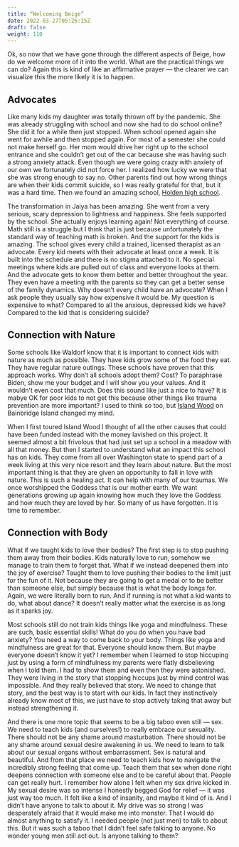 ```yaml
---
title: “Welcoming Beige”
date: 2022-03-27T05:26:15Z
draft: false
weight: 110
---
```

Ok, so now that we have gone through the different aspects of Beige, how do we welcome more of it into the world. What are the practical things we can do? Again this is kind of like an affirmative prayer — the clearer we can visualize this the more likely it is to happen. 

## Advocates
Like many kids my daughter was totally thrown off by the pandemic. She was already struggling with school and now she had to do school online? She did it for a while then just stopped. When school opened again she went for awhile and then stopped again. For most of a semester she could not make herself go. Her mom would drive her right up to the school entrance and she couldn’t get out of the car because she was having such a strong anxiety attack. Even though we were going crazy with anxiety of our own we fortunately did not force her. I realized how lucky we were that she was strong enough to say no. Other parents find out how wrong things are when their kids commit suicide, so I was really grateful for that, but it was a hard time. Then we found an amazing school, [Holden high school][1].  

The transformation in Jaiya has been amazing. She went from a very serious, scary depression to  lightness and happiness. She feels supported by the school. She actually enjoys learning again! Not everything of course. Math still is a struggle but I think that is just because unfortunately the standard way of teaching math is broken. And the support for the kids is amazing. The school gives every child a trained, licensed therapist as an advocate. Every kid meets with their advocate at least once a week. It is built into the schedule and there is no stigma attached to it. No special meetings where kids are pulled out of class and everyone looks at them. And the advocate gets to know them better and better throughout the year. They even have a meeting with the parents so they can get a better sense of the family dynamics. Why doesn’t every child have an advocate? When I ask people they usually say how expensive it would be. My question is expensive to what? Compared to all the anxious, depressed kids we have? Compared to the kid that is considering suicide? 

## Connection with Nature
Some schools like Waldorf know that it is important to connect kids with nature as much as possible. They have kids grow some of the food they eat. They have regular nature outings. These schools have proven that this approach works. Why don’t all schools adopt them? Cost? To paraphrase Biden, show me your budget and I will show you your values. And it wouldn’t even cost that much. Does this sound like just a nice to have? It is mabye OK for poor kids to not get this because other things like trauma prevention are more important? I used to think so too, but [Island Wood][2] on Bainbridge Island changed my mind. 

When I first toured Island Wood I thought of all the other causes that could have been funded instead with the money lavished on this project. It seemed almost a bit frivolous that had just set up a school in a meadow with all that money. But then I started to understand what an impact this school has on kids. They come from all over Washington state to spend part of a week living at this very nice resort and they learn about nature. But the most important thing is that they are given an opportunity to fall in love with nature. This is such a healing act. It can help with many of our traumas. We once worshipped the Goddess that is our mother earth.  We want generations growing up again knowing how much they love the Goddess and how much they are loved by her. So many of us have forgotten. It is time to remember.

## Connection with Body
What if we taught kids to love their bodies?  The first step is to stop pushing them away from their bodies. Kids naturally love to run, somehow we manage to train them to forget that. What if we instead deepened them into the joy of exercise? Taught them to love pushing their bodies to the limit just for the fun of it. Not because they are going to get a medal or to be better than someone else, but simply because that is what the body longs for. Again, we were literally born to run. And if running is not what a kid wants to do, what about dance? It doesn’t really matter what the exercise is as long as it sparks joy. 

Most schools still do not train kids things like yoga and mindfulness. These are such, basic essential skills! What do you do when you have bad anxiety? You need a way to come back to your body. Things like yoga and mindfulness are great for that. Everyone should know them. But maybe everyone doesn’t know it yet?  I remember when I learned to stop hiccuping just by using a form of mindfulness my parents were flatly disbelieving when I told them. I had to show them and even then they were astonished. They were living in the story that stopping hiccups just by mind control was impossible. And they really believed that story. We need to change that story, and the best way is to start with our kids. In fact they instinctively already know most of this, we just have to stop actively taking that away but instead strengthening it.

And there is one more topic that seems to be a big taboo even still — sex. We need to teach kids (and ourselves!) to really embrace our sexuality. There should not be any shame around masturbation. There should not be any shame around sexual desire awakening in us. We need to learn to talk about our sexual organs without embarrassment. Sex is natural and beautiful. And from that place we need to teach kids how to navigate the incredibly strong feeling that come up. Teach them that sex when done right deepens connection with someone else and to be careful about that. People can get really hurt. I remember how alone I felt when my sex drive kicked in. My sexual desire was so intense I honestly begged God for relief — it was just way too much. It felt like a kind of insanity, and maybe it kind of is. And I didn’t have anyone to talk to about it. My drive was so strong I was desperately afraid that it would make me into monster. That I would do almost anything to satisfy it. I needed people (not just men) to talk to about this. But it was such a taboo that I didn’t feel safe talking to anyone. No wonder young men still act out. Is anyone talking to them? 

[1]:	https://holdenhigh.org/
[2]:	https://islandwood.org/